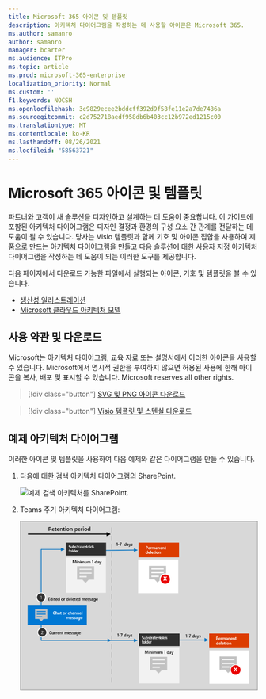 ```yaml
---
title: Microsoft 365 아이콘 및 템플릿
description: 아키텍처 다이어그램을 작성하는 데 사용할 아이콘은 Microsoft 365.
ms.author: samanro
author: samanro
manager: bcarter
ms.audience: ITPro
ms.topic: article
ms.prod: microsoft-365-enterprise
localization_priority: Normal
ms.custom: ''
f1.keywords: NOCSH
ms.openlocfilehash: 3c9829ecee2bddcff392d9f58fe11e2a7de7486a
ms.sourcegitcommit: c2d752718aedf958db6b403cc12b972ed1215c00
ms.translationtype: MT
ms.contentlocale: ko-KR
ms.lasthandoff: 08/26/2021
ms.locfileid: "58563721"
---
```

# <a name="microsoft-365-architecture-icons-and-templates"></a>Microsoft 365 아이콘 및 템플릿

파트너와 고객이 새 솔루션을 디자인하고 설계하는 데 도움이 중요합니다. 이 가이드에 포함된 아키텍처 다이어그램은 디자인 결정과 환경의 구성 요소 간 관계를 전달하는 데 도움이 될 수 있습니다. 당사는 Visio 템플릿과 함께 기호 및 아이콘 집합을 사용하여 제품으로 만드는 아키텍처 다이어그램을 만들고 다음 솔루션에 대한 사용자 지정 아키텍처 다이어그램을 작성하는 데 도움이 되는 이러한 도구를 제공합니다.

다음 페이지에서 다운로드 가능한 파일에서 실행되는 아이콘, 기호 및 템플릿을 볼 수 있습니다.

- [생산성 일러스트레이션](productivity-illustrations.md)
- [Microsoft 클라우드 아키텍처 모델](cloud-architecture-models.md)

## <a name="terms-and-download"></a>사용 약관 및 다운로드

Microsoft는 아키텍처 다이어그램, 교육 자료 또는 설명서에서 이러한 아이콘을 사용할 수 있습니다. Microsoft에서 명시적 권한을 부여하지 않으면 허용된 사용에 한해 아이콘을 복사, 배포 및 표시할 수 있습니다. Microsoft reserves all other rights.


 > [!div class="button"]
 > [SVG 및 PNG 아이콘 다운로드](https://go.microsoft.com/fwlink/?linkid=869455)

 > [!div class="button"]
 > [Visio 템플릿 및 스텐실 다운로드](https://go.microsoft.com/fwlink/?linkid=2056186)

## <a name="example-architecture-diagrams"></a>예제 아키텍처 다이어그램

이러한 아이콘 및 템플릿을 사용하여 다음 예제와 같은 다이어그램을 만들 수 있습니다.

1. 다음에 대한 검색 아키텍처 다이어그램의 SharePoint.

    ![예제 검색 아키텍처를 SharePoint.](../media/configure-search-for-multi-geo-image1-1.png)

2. Teams 주기 아키텍처 다이어그램:

    ![Teams 수명 주기입니다.](../media/TeamsRetentionLifecycle.png)
